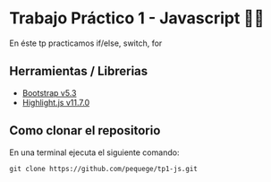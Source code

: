 # Trabajo Práctico 1 - Javascript 👨‍💻

En éste tp practicamos if/else, switch, for

## Herramientas / Librerias
- [Bootstrap v5.3](https://getbootstrap.com/)
- [Highlight.js v11.7.0](https://highlightjs.org/)


## Como clonar el repositorio
En una terminal ejecuta el siguiente comando:

```
git clone https://github.com/pequege/tp1-js.git
```
